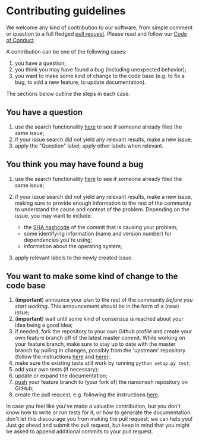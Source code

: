 # Contributing guidelines

We welcome any kind of contribution to our software, from simple comment
or question to a full fledged [pull
request](https://help.github.com/articles/about-pull-requests/). Please
read and follow our [Code of Conduct](CODE_OF_CONDUCT.rst).

A contribution can be one of the following cases:

1.  you have a question;
2.  you think you may have found a bug (including unexpected behavior);
3.  you want to make some kind of change to the code base (e.g. to fix a
    bug, to add a new feature, to update documentation).

The sections below outline the steps in each case.

## You have a question

1.  use the search functionality
    [here](https://github.com/hpgem/nanomesh/issues) to see if someone
    already filed the same issue;
2.  if your issue search did not yield any relevant results, make a new
    issue;
3.  apply the \"Question\" label; apply other labels when relevant.

## You think you may have found a bug

1.  use the search functionality
    [here](https://github.com/hpgem/nanomesh/issues) to see if someone
    already filed the same issue;

2.  if your issue search did not yield any relevant results, make a new issue,
    making sure to provide enough information to the rest of the community to
    understand the cause and context of the problem. Depending on the issue,
    you may want to include:

    -  the [SHA hashcode](https://help.github.com/articles/autolinked-references-and-urls/#commit-shas)
       of the commit that is causing your problem;
    -  some identifying information (name and version number) for
       dependencies you\'re using;
    -  information about the operating system;

3.  apply relevant labels to the newly created issue.

## You want to make some kind of change to the code base

1.  (**important**) announce your plan to the rest of the community
    *before you start working*. This announcement should be in the form
    of a (new) issue;
2.  (**important**) wait until some kind of consensus is reached about
    your idea being a good idea;
3.  if needed, fork the repository to your own Github profile and create
    your own feature branch off of the latest master commit. While
    working on your feature branch, make sure to stay up to date with
    the master branch by pulling in changes, possibly from the
    \'upstream\' repository (follow the instructions
    [here](https://help.github.com/articles/configuring-a-remote-for-a-fork/)
    and [here](https://help.github.com/articles/syncing-a-fork/));
4.  make sure the existing tests still work by running
    `python setup.py test`;
5.  add your own tests (if necessary);
6.  update or expand the documentation;
7.  [push](http://rogerdudler.github.io/git-guide/) your feature branch
    to (your fork of) the nanomesh repository on GitHub;
8.  create the pull request, e.g. following the instructions
    [here](https://help.github.com/articles/creating-a-pull-request/).

In case you feel like you\'ve made a valuable contribution, but you
don\'t know how to write or run tests for it, or how to generate the
documentation: don\'t let this discourage you from making the pull
request; we can help you! Just go ahead and submit the pull request, but
keep in mind that you might be asked to append additional commits to
your pull request.
